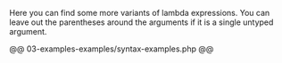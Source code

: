 Here you can find some more variants of lambda expressions.
You can leave out the parentheses around the arguments if it is a single untyped argument.

@@ 03-examples-examples/syntax-examples.php @@
